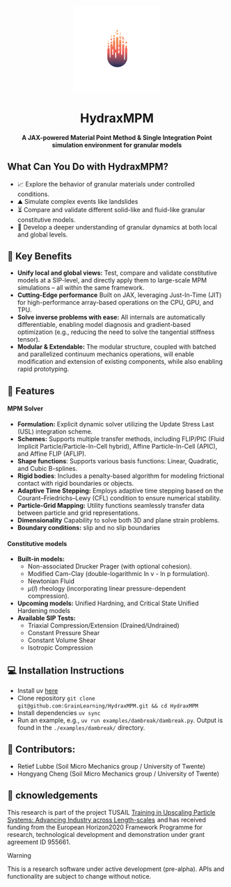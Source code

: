 <br /><br />

<p align="center">
  <img src="docs/_static/hydraxmpm.png" alt="HydraxMPM Logo" width="200">
</p>
<h1 align="center"><b>HydraxMPM</b></h1>
<p align="center">
  <b>A JAX-powered Material Point Method & Single Integration Point simulation environment for granular models</b>
<p align="center">

<!-- Integrated MPM & SIP tests
leads to shared API and rapid prototyping of granular constitutive laws

 Material Point Method solver developed with [JAX](https://jax.readthedocs.io/en/latest/quickstart.html)

This code is still in pre-alpha, i.e., all models may not be feature-complete. -->

  

## What Can You Do with HydraxMPM?
* 📈 Explore the behavior of granular materials under controlled conditions.
* ⛰️ Simulate complex events like landslides
* ⏳ Compare and validate different solid-like and fluid-like granular constitutive models.
* 🔬 Develop a deeper understanding of granular dynamics at both local and global levels.

## 🧠 Key Benefits

* **Unify local and global views:** Test, compare and validate constitutive models at a SIP-level, and directly apply them to large-scale MPM simulations – all within the same framework. 
* **Cutting-Edge performance** Built on JAX, leveraging Just-In-Time (JIT) for high-performance array-based operations on the CPU, GPU, and TPU.
* **Solve inverse problems with ease:** All internals are automatically differentiable, enabling model diagnosis and gradient-based optimization (e.g., reducing the need to solve the tangential stiffness tensor).
* **Modular & Extendable:** The modular structure, coupled with batched and parallelized continuum mechanics operations, will enable modification and extension of existing components, while also enabling rapid prototyping.

## 🚀 Features

#### MPM Solver

* **Formulation:** Explicit dynamic solver utilizing the Update Stress Last (USL) integration scheme.
* **Schemes:** Supports multiple transfer methods, including FLIP/PIC (Fluid Implicit Particle/Particle-In-Cell hybrid), Affine Particle-In-Cell (APIC), and Affine FLIP (AFLIP).
* **Shape functions**: Supports various basis functions: Linear, Quadratic, and Cubic B-splines.
* **Rigid bodies**: Includes a penalty-based algorithm for modeling frictional contact with rigid boundaries or objects.
*   **Adaptive Time Stepping:** Employs adaptive time stepping based on the Courant–Friedrichs–Lewy (CFL) condition to ensure numerical stability.
*   **Particle-Grid Mapping:** Utility functions seamlessly transfer data between particle and grid representations.
*   **Dimensionality** Capability to solve both 3D and plane strain problems.
* **Boundary conditions:** slip and no slip boundaries


#### Constitutive models
* **Built-in models:**
  * Non-associated Drucker Prager (with optional cohesion).
  * Modified Cam-Clay (double-logarithmic ln v - ln p  formulation). 
  * Newtonian Fluid
  * $\mu (I)$ rheology (incorporating linear pressure-dependent compression).
* **Upcoming models:** Unified Hardning, and Critical State Unified Hardening models
* **Available SIP Tests:**  
    *   Triaxial Compression/Extension (Drained/Undrained)
    *   Constant Pressure Shear
    *   Constant Volume Shear
    *   Isotropic Compression

## 💻 Installation Instructions
- Install uv [here](https://docs.astral.sh/uv/getting-started/installation/)
- Clone repository `git clone git@github.com:GrainLearning/HydraxMPM.git && cd HydraxMPM`
- Install dependencies `uv sync`
- Run an example, e.g., `uv run examples/dambreak/dambreak.py`. Output is found in the `./examples/dambreak/` directory.

## 👥 Contributors:

* Retief Lubbe (Soil Micro Mechanics group / University of Twente)
* Hongyang Cheng (Soil Micro Mechanics group / University of Twente)

## 🙏 cknowledgements
This research is part of the project TUSAIL [Training in Upscaling Particle Systems: Advancing Industry across Length-scales](https://tusail.eu)  and has received funding from the European Horizon2020 Framework Programme for research, technological development and demonstration under grant agreement ID 955661.

> [!WARNING]  
> This is a research software under active development (pre-alpha). APIs and functionality are subject to change without notice.
